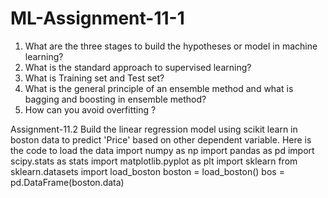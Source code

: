 # ML-Assignment-11-1
1. What are the three stages to build the hypotheses or model in machine learning?
2. What is the standard approach to supervised learning?
3. What is Training set and Test set?
4. What is the general principle of an ensemble method and what is bagging and
boosting in ensemble method?
5. How can you avoid overfitting ?

Assignment-11.2
Build the linear regression model using scikit learn in boston data to predict 'Price'
based on other dependent variable.
Here is the code to load the data
import numpy as np
import pandas as pd
import scipy.stats as stats
import matplotlib.pyplot as plt
import sklearn
from sklearn.datasets import load_boston
boston = load_boston()
bos = pd.DataFrame(boston.data)

